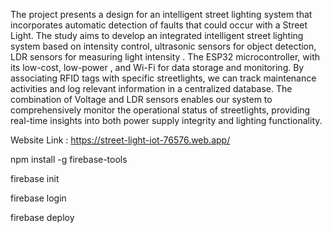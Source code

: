 The project presents a design for an intelligent street lighting system that incorporates automatic detection of faults that could occur with a Street Light.
The study aims to develop an integrated intelligent street lighting system based on intensity control, ultrasonic sensors for object detection, LDR sensors for measuring light intensity .
The ESP32 microcontroller, with its low-cost, low-power , and Wi-Fi for data storage and monitoring.
By associating RFID tags with specific streetlights, we can track maintenance activities and log relevant information in a centralized database.
The combination of Voltage and LDR sensors enables our system to comprehensively monitor the operational status of streetlights, providing real-time insights into both power supply integrity and lighting functionality.



Website Link : https://street-light-iot-76576.web.app/

npm install -g firebase-tools

firebase init

firebase login

firebase deploy

